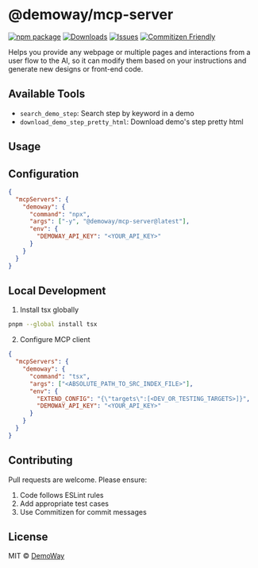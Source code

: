 # @demoway/mcp-server

[![npm package][npm-img]][npm-url] [![Downloads][downloads-img]][downloads-url] [![Issues][issues-img]][issues-url] [![Commitizen Friendly][commitizen-img]][commitizen-url]

Helps you provide any webpage or multiple pages and interactions from a user flow to the AI, so it can modify them based on your instructions and generate new designs or front-end code.

## Available Tools

- `search_demo_step`: Search step by keyword in a demo
- `download_demo_step_pretty_html`: Download demo's step pretty html

## Usage

## Configuration

```json
{
  "mcpServers": {
    "demoway": {
      "command": "npx",
      "args": ["-y", "@demoway/mcp-server@latest"],
      "env": {
        "DEMOWAY_API_KEY": "<YOUR_API_KEY>"
      }
    }
  }
}
```

## Local Development

1. Install tsx globally

```bash
pnpm --global install tsx
```

2. Configure MCP client

```json
{
  "mcpServers": {
    "demoway": {
      "command": "tsx",
      "args": ["<ABSOLUTE_PATH_TO_SRC_INDEX_FILE>"],
      "env": {
        "EXTEND_CONFIG": "{\"targets\":[<DEV_OR_TESTING_TARGETS>]}",
        "DEMOWAY_API_KEY": "<YOUR_API_KEY>"
      }
    }
  }
}
```

## Contributing

Pull requests are welcome. Please ensure:

1. Code follows ESLint rules
2. Add appropriate test cases
3. Use Commitizen for commit messages

## License

MIT © [DemoWay](https://demoway.com)

[downloads-img]: https://img.shields.io/npm/dt/@demoway/mcp-server
[downloads-url]: https://www.npmtrends.com/@demoway/mcp-server
[npm-img]: https://img.shields.io/npm/v/@demoway/mcp-server
[npm-url]: https://www.npmjs.com/package/@demoway/mcp-server
[issues-img]: https://img.shields.io/github/issues/DemoWayOfficial/mcp-server
[issues-url]: https://github.com/DemoWayOfficial/mcp-server/issues
[commitizen-img]: https://img.shields.io/badge/commitizen-friendly-brightgreen.svg
[commitizen-url]: http://commitizen.github.io/cz-cli/
